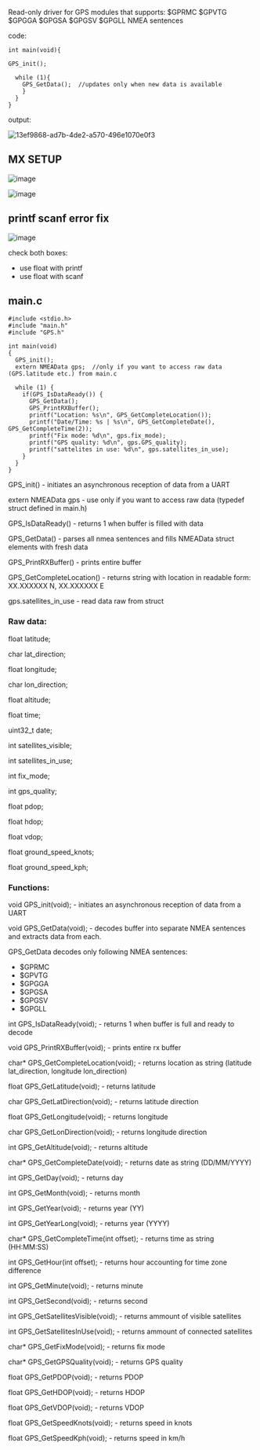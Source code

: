 Read-only driver for GPS modules that supports: $GPRMC $GPVTG $GPGGA $GPGSA $GPGSV $GPGLL NMEA sentences


code:
```
int main(void){

GPS_init();

  while (1){
	GPS_GetData();	//updates only when new data is available
    }
  }
}
```

output:

![13ef9868-ad7b-4de2-a570-496e1070e0f3](https://github.com/jmamej/STM32_GPS_Driver/assets/57408600/f47e9fdb-569a-4138-b41c-8f4e74cd808b)



## MX SETUP

![image](https://github.com/jmamej/STM32_GPS_Driver/assets/57408600/fb94b697-2a54-4e6a-b6c7-ed5db4ccdfb2)

![image](https://github.com/jmamej/STM32_GPS_Driver/assets/57408600/3024664d-136f-42b1-82bd-9d43c1e60896)

## printf scanf error fix

![image](https://github.com/jmamej/STM32_GPS_Driver/assets/57408600/46b2811c-2cd3-4530-a79a-8726a7bab8a5)


check both boxes:
- use float with printf
- use float with scanf


## main.c

```
#include <stdio.h>
#include "main.h"
#include "GPS.h"

int main(void)
{
  GPS_init();
  extern NMEAData gps;  //only if you want to access raw data (GPS.latitude etc.) from main.c

  while (1) {
    if(GPS_IsDataReady()) {
      GPS_GetData();
      GPS_PrintRXBuffer();
      printf("Location: %s\n", GPS_GetCompleteLocation());
      printf("Date/Time: %s | %s\n", GPS_GetCompleteDate(), GPS_GetCompleteTime(2));
      printf("Fix mode: %d\n", gps.fix_mode);
      printf("GPS quality: %d\n", gps.GPS_quality);
      printf("sattelites in use: %d\n", gps.satellites_in_use);
    }
  }
}
```

GPS_init() - initiates an asynchronous reception of data from a UART

extern NMEAData gps - use only if you want to access raw data (typedef struct defined in main.h)

GPS_IsDataReady() - returns 1 when buffer is filled with data

GPS_GetData() - parses all nmea sentences and fills NMEAData struct elements with fresh data

GPS_PrintRXBuffer() - prints entire buffer

GPS_GetCompleteLocation() - returns string with location in readable form: XX.XXXXXX N, XX.XXXXXX E

gps.satellites_in_use - read data raw from struct


### Raw data:


float latitude;

char lat_direction;

float longitude;

char lon_direction;

float altitude;

float time;

uint32_t date;

int  satellites_visible;

int  satellites_in_use;

int fix_mode;

int gps_quality;

float pdop;

float hdop;

float vdop;

float ground_speed_knots;

float ground_speed_kph;

    

### Functions:

void GPS_init(void);  - initiates an asynchronous reception of data from a UART

void GPS_GetData(void);  - decodes buffer into separate NMEA sentences and extracts data from each.

GPS_GetData decodes only following NMEA sentences:

- $GPRMC
- $GPVTG
- $GPGGA
- $GPGSA
- $GPGSV
- $GPGLL


int GPS_IsDataReady(void);  - returns 1 when buffer is full and ready to decode

void GPS_PrintRXBuffer(void);  -  prints entire rx buffer

char* GPS_GetCompleteLocation(void);  - returns location as string (latitude lat_direction, longitude lon_direction)

float GPS_GetLatitude(void);  - returns latitude

char GPS_GetLatDirection(void);  - returns latitude direction 

float GPS_GetLongitude(void);  - returns longitude

char GPS_GetLonDirection(void);  - returns longitude direction

int GPS_GetAltitude(void);  - returns altitude

char* GPS_GetCompleteDate(void);  - returns date as string (DD/MM/YYYY)

int GPS_GetDay(void);  - returns day

int GPS_GetMonth(void);  - returns month

int GPS_GetYear(void); - returns year (YY)

int GPS_GetYearLong(void);  - returns year (YYYY)

char* GPS_GetCompleteTime(int offset);  - returns time as string (HH:MM:SS)

int GPS_GetHour(int offset);  - returns hour accounting for time zone difference

int GPS_GetMinute(void);  - returns minute

int GPS_GetSecond(void);  - returns second

int GPS_GetSatellitesVisible(void);  - returns ammount of visible satellites

int GPS_GetSatellitesInUse(void);  - returns ammount of connected satellites

char* GPS_GetFixMode(void);  - returns fix mode

char* GPS_GetGPSQuality(void);  - returns GPS quality

float GPS_GetPDOP(void);  - returns PDOP

float GPS_GetHDOP(void);  - returns HDOP

float GPS_GetVDOP(void);  - returns VDOP

float GPS_GetSpeedKnots(void);  - returns speed in knots

float GPS_GetSpeedKph(void);  - returns speed in km/h
